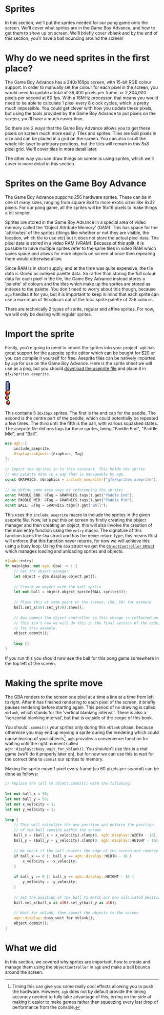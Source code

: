 # Sprites

In this section, we'll put the sprites needed for our pong game onto the screen.
We'll cover what sprites are in the Game Boy Advance, and how to get them to show up on screen.
We'll briefly cover vblank and by the end of this section, you'll have a ball bouncing around the screen!

# Why do we need sprites in the first place?

The Game Boy Advance has a 240x160px screen, with 15-bit RGB colour support.
In order to manually set the colour for each pixel in the screen, you would need to update a total of 38,400 pixels per frame, or 2,304,000 pixels per second at 60 fps.
With a 16MHz processor, that means you would need to be able to calculate 1 pixel every 8 clock cycles, which is pretty much impossible.
You could get clever with how you update these pixels, but using the tools provided by the Game Boy Advance to put pixels on the screen, you'll have a much easier time.

So there are 2 ways that the Game Boy Advance allows you to get these pixels on screen much more easily.
Tiles and sprites.
Tiles are 8x8 pixels in size and can be placed in a grid on the screen.
You can also scroll the whole tile layer to arbitrary positions, but the tiles will remain in this 8x8 pixel grid.
We'll cover tiles in more detail later.

The other way you can draw things on screen is using sprites, which we'll cover in more detail in this section.

# Sprites on the Game Boy Advance

The Game Boy Advance supports 256 hardware sprites.
These can be in one of many sizes, ranging from square 8x8 to more exotic sizes like 8x32 pixels.
For our pong game, all the sprites will be 16x16 pixels to make things a bit simpler.

Sprites are stored in the Game Boy Advance in a special area of video memory called the 'Object Attribute Memory' (OAM).
This has space for the 'attributes' of the sprites (things like whether or not they are visible, the location, which tile to use etc) but it does not store the actual pixel data.
The pixel data is stored in a video RAM (VRAM).
Because of this split, it is possible to have multiple sprites refer to the same tiles in video RAM which saves space and allows for more objects on screen at once then repeating them would otherwise allow.

Since RAM is in short supply, and at the time was quite expensive, the tile data is stored as indexed palette data.
So rather than storing the full colour data for each pixel in the tile, the Game Boy Advance instead stores a 'palette' of colours and the tiles which make up the sprites are stored as indexes to the palette.
You don't need to worry about this though, because `agb` handles it for you, but it is important to keep in mind that each sprite can use a maximum of 16 colours out of the total sprite palette of 256 colours.

There are technically 2 types of sprite, regular and affine sprites.
For now, we will only be dealing with regular sprites.

# Import the sprite

Firstly, you're going to need to import the sprites into your project.
`agb` has great support for the [aseprite](https://www.aseprite.org/) sprite editor which can be bought for $20 or you can compile it yourself for free.
Aseprite files can be natively imported by `agb` for use on the Game Boy Advance.
Here is the sprite sheet we will use as a png, but you should [download the aseprite file](sprites.aseprite) and place it in `gfx/sprites.aseprite`.

![pong sprites](sprites.png)

This contains 5 `16x16px` sprites.
The first is the end cap for the paddle.
The second is the centre part of the paddle, which could potentially be repeated a few times.
The third until the fifth is the ball, with various squashed states.
The aseprite file defines tags for these sprites, being "Paddle End", "Paddle Mid", and "Ball".

```rust
use agb::{
    include_aseprite,
    display::object::{Graphics, Tag}
};

// Import the sprites in to this constant. This holds the sprite 
// and palette data in a way that is manageable by agb.
const GRAPHICS: &Graphics = include_aseprite!("gfx/sprites.aseprite");

// We define some easy ways of referencing the sprites
const PADDLE_END: &Tag = GRAPHICS.tags().get("Paddle End");
const PADDLE_MID: &Tag = GRAPHICS.tags().get("Paddle Mid");
const BALL: &Tag = GRAPHICS.tags().get("Ball");
```

This uses the `include_aseprite` macro to include the sprites in the given aseprite file.
Now, let's put this on screen by firstly creating the object manager and then creating an object, this will also involve the creation of the main entry function using the `entry` macro.
The signature of this function takes the `Gba` struct and has the never return type, this means Rust will enforce that this function never returns, for now we will achieve this using a busy loop.
Using the `Gba` struct we get the [`ObjectController` struct](https://docs.rs/agb/latest/agb/display/object/struct.ObjectController.html) which manages loading and unloading sprites and objects.

```rust
#[agb::entry]
fn main(gba: mut agb::Gba) -> ! {
    // Get the object manager
    let object = gba.display.object.get();

    // Create an object with the ball sprite
    let mut ball = object.object_sprite(BALL.sprite(0));

    // Place this at some point on the screen, (50, 50) for example
    ball.set_x(50).set_y(50).show();

    // Now commit the object controller so this change is reflected on the screen.
    // This isn't how we will do this in the final version of the code, but will do
    // for this example.
    object.commit();
    
    loop {}
}
```

If you run this you should now see the ball for this pong game somewhere in the top left of the screen.

# Making the sprite move

The GBA renders to the screen one pixel at a time a line at a time from left to right.
After it has finished rendering to each pixel of the screen, it briefly pauses rendering before starting again.
This period of no drawing is called `vblank`, which stands for the 'vertical blanking interval'.
There is also a 'horizontal blanking interval', but that is outside of the scope of this book.

You should `.commit()` your sprites only during this `vblank` phase, because otherwise you may end up moving a sprite during the rendering which could cause tearing of your objects[^hblank].
`agb` provides a convenience function for waiting until the right moment called `agb::display::busy_wait_for_vblank()`.
You shouldn't use this is a real game (we'll do it properly later on), but for now we can use this to wait for the correct time to `commit` our sprites to memory.

Making the sprite move 1 pixel every frame (so 60 pixels per second) can be done as follows:

```rust
// replace the call to object.commit() with the following:

let mut ball_x = 50;
let mut ball_y = 50;
let mut x_velocity = 1;
let mut y_velocity = 1;

loop {
    // This will calculate the new position and enforce the position
    // of the ball remains within the screen
    ball_x = (ball_x + x_velocity).clamp(0, agb::display::WIDTH - 16);
    ball_y = (ball_y + y_velocity).clamp(0, agb::display::HEIGHT - 16);

    // We check if the ball reaches the edge of the screen and reverse it's direction
    if ball_x == 0 || ball_x == agb::display::WIDTH - 16 {
        x_velocity = -x_velocity;
    }

    if ball_y == 0 || ball_y == agb::display::HEIGHT - 16 {
        y_velocity = -y_velocity;
    }

    // Set the position of the ball to match our new calculated position
    ball.set_x(ball_x as u16).set_y(ball_y as u16);

    // Wait for vblank, then commit the objects to the screen
    agb::display::busy_wait_for_vblank();
    object.commit();
}
```

# What we did

In this section, we covered why sprites are important, how to create and manage them using the `ObjectController` in `agb` and make a ball bounce around the screen.

[^hblank]: Timing this can give you some really cool effects allowing you to push the hardware.
  However, `agb` does not by default provide the timing accuracy needed to fully take advantage of this, erring on the side of making it easier to make games rather than squeezing every last drop of performance from the console.